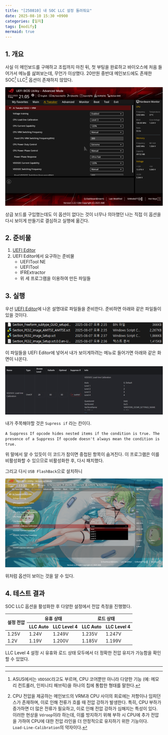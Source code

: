 ```yaml
---
title: "[250810] 내 SOC LLC 설정 돌려줘요"
date: 2025-08-10 15:30 +0900
categories: [일지]
tags: [modify]
mermaid: true
---
```


## 1. 개요
사실 이 메인보드를 구매하고 조립까지 마친 뒤, 첫 부팅을 완료하고 바이오스에 처음 들어가서 메뉴를 삺펴보는데, 무언가 이상했다.
20만원 중반대 메인보드에도 존재한 SOC[^1] LLC[^2] 옵션이 존재하지 않았다.

![1](/img/250810/1.png)

상급 보드를 구입했는데도 이 옵션이 없다는 것이 너무나 의아했던 나는 직접 이 옵션을 다시 보이게 만들기로 결심하고 실행에 옮긴다.

## 2. 준비물
1. [UEFI Editor](https://github.com/BoringBoredom/UEFI-Editor)
2. UEFI Editor에서 요구하는 준비물
    - UEFITool NE
    - UEFITool
    - IFRExtractor
    - 위 세 프로그램을 이용하여 만든 파일들


## 3. 실행
우선 [UEFI Editor](https://github.com/BoringBoredom/UEFI-Editor)에 나온 설명대로 파일들을 준비한다.
준비하면 아래와 같은 파일들이 있을 것이다.

![2](/img/250810/2.png)

이 파일들을 UEFI Editor에 넣어서 내가 보이게하려는 메뉴로 들어가면 아래와 같은 화면이 나온다.

![3](/img/250810/3.png)

내가 주목해야할 것은 `Supress if` 라는 칸이다.

`A Suppress If opcode hides nested items if the condition is true. The presence of a Suppress If opcode doesn't always mean the condition is true.`

위 말에서 알 수 있듯이 이 코드가 참이면 중첩된 항목이 숨겨진다.
이 프로그램은 이를 비활성화할 수 있으므로 비활성화한 후, 다시 패치했다.

그리고 다시 `USB FlashBack`으로 설치하니

![5](/img/250810/5.png)

위처럼 옵션이 보이는 것을 알 수 있다.

## 4. 테스트 결과

SOC LLC 옵션을 활성화한 후 다양한 설정에서 전압 측정을 진행했다.

<table>
  <thead>
    <tr>
      <th rowspan="2">설정 전압</th>
      <th colspan="2">유휴 상태</th>
      <th colspan="2">로드 상태</th>
    </tr>
    <tr>
      <th>LLC Auto</th>
      <th>LLC Level 4</th>
      <th>LLC Auto</th>
      <th>LLC Level 4</th>
    </tr>
  </thead>
  <tbody>
    <tr>
      <td>1.25V</td>
      <td>1.24V</td>
      <td>1.249V</td>
      <td>1.235V</td>
      <td>1.247V</td>
    </tr>
    <tr>
      <td>1.2V</td>
      <td>1.19V</td>
      <td>1.200V</td>
      <td>1.185V</td>
      <td>1.199V</td>
    </tr>
  </tbody>
</table>

LLC Level 4 설정 시 유휴와 로드 상태 모두에서 더 정확한 전압 유지가 가능함을 확인할 수 있었다.

---

[^1]: ASUS에서는 `VDDSOC`라고도 부르며, CPU 코어뿐만 아니라 다양한 기능 (예: 메모리 컨트롤러, 인피니티 패브릭)을 하나의 칩에 통합한 형태를 말한다.
[^2]: CPU 전압을 제공하는 메인보드의 VRM과 CPU 사이의 회로에는 저항이나 임피던스가 존재하며, 이로 인해 전류가 흐를 때 전압 강하가 발생한다. 특히, CPU 부하가 증가하면 더 많은 전류가 필요하고, 이로 인해 전압 강하가 심해지는 특성이 있다.<br>이러한 현상을 `Vdroop`이라 하는데, 이를 방지하기 위해 부하 시 CPU에 추가 전압을 가하여 CPU에 대한 전압 라인을 더 안정적으로 유지하기 위한 기능이다.<br>`Load-Line-Calibration`의 약자이다.